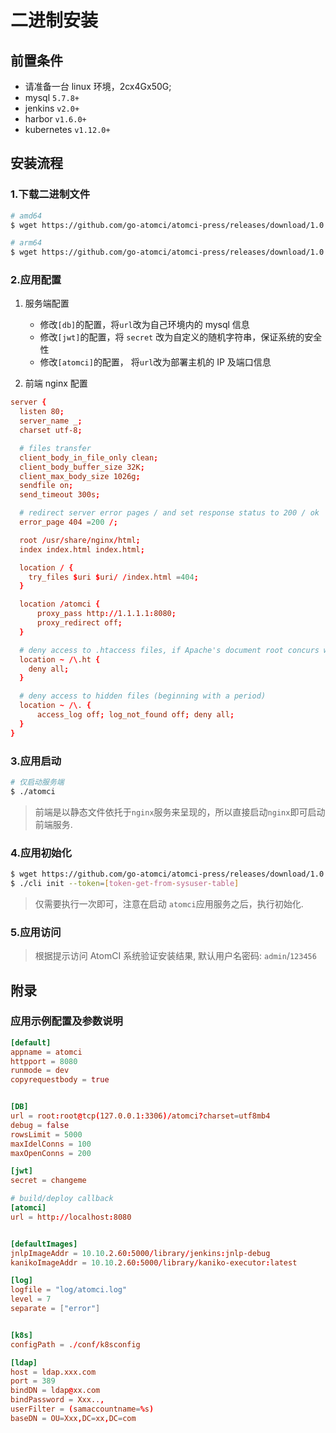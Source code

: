# 二进制安装

## 前置条件

- 请准备一台 linux 环境，2cx4Gx50G;
- mysql `5.7.8+`
- jenkins `v2.0+`
- harbor `v1.6.0+`
- kubernetes `v1.12.0+`

## 安装流程

### 1.下载二进制文件

```bash
# amd64
$ wget https://github.com/go-atomci/atomci-press/releases/download/1.0.0/atomci-linux_amd64.tgz

# arm64
$ wget https://github.com/go-atomci/atomci-press/releases/download/1.0.0/atomci-linux_amd64.tgz
```

### 2.应用配置

1. 服务端配置

   - 修改`[db]`的配置，将`url`改为自己环境内的 mysql 信息
   - 修改`[jwt]`的配置，将 `secret` 改为自定义的随机字符串，保证系统的安全性
   - 修改`[atomci]`的配置， 将`url`改为部署主机的 IP 及端口信息

2. 前端 nginx 配置

```conf
server {
  listen 80;
  server_name _;
  charset utf-8;

  # files transfer
  client_body_in_file_only clean;
  client_body_buffer_size 32K;
  client_max_body_size 1026g;
  sendfile on;
  send_timeout 300s;

  # redirect server error pages / and set response status to 200 / ok
  error_page 404 =200 /;

  root /usr/share/nginx/html;
  index index.html index.html;

  location / {
    try_files $uri $uri/ /index.html =404;
  }

  location /atomci {
      proxy_pass http://1.1.1.1:8080;
      proxy_redirect off;
  }

  # deny access to .htaccess files, if Apache's document root concurs with nginx's one
  location ~ /\.ht {
    deny all;
  }

  # deny access to hidden files (beginning with a period)
  location ~ /\. {
      access_log off; log_not_found off; deny all;
  }
}
```

### 3.应用启动

```bash
# 仅启动服务端
$ ./atomci
```

> 前端是以静态文件依托于`nginx`服务来呈现的，所以直接启动`nginx`即可启动前端服务.

### 4.应用初始化

```bash
$ wget https://github.com/go-atomci/atomci-press/releases/download/1.0.0/cli
$ ./cli init --token=[token-get-from-sysuser-table]
```

> 仅需要执行一次即可，注意在启动 `atomci`应用服务之后，执行初始化.

### 5.应用访问

> 根据提示访问 AtomCI 系统验证安装结果, 默认用户名密码: `admin`/`123456`

## 附录

### 应用示例配置及参数说明

```conf
[default]
appname = atomci
httpport = 8080
runmode = dev
copyrequestbody = true


[DB]
url = root:root@tcp(127.0.0.1:3306)/atomci?charset=utf8mb4
debug = false
rowsLimit = 5000
maxIdelConns = 100
maxOpenConns = 200

[jwt]
secret = changeme

# build/deploy callback
[atomci]
url = http://localhost:8080


[defaultImages]
jnlpImageAddr = 10.10.2.60:5000/library/jenkins:jnlp-debug
kanikoImageAddr = 10.10.2.60:5000/library/kaniko-executor:latest

[log]
logfile = "log/atomci.log"
level = 7
separate = ["error"]


[k8s]
configPath = ./conf/k8sconfig

[ldap]
host = ldap.xxx.com
port = 389
bindDN = ldap@xx.com
bindPassword = Xxx..,
userFilter = (samaccountname=%s)
baseDN = OU=Xxx,DC=xx,DC=com
```
